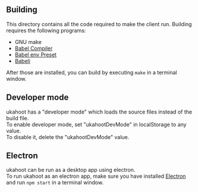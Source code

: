 ## Building
This directory contains all the code required to make the client run.
Building requires the following programs:
- GNU make
- [Babel Compiler](http://babeljs.io/)
- [Babel env Preset](https://github.com/babel/babel-preset-env)
- [Babeli](https://github.com/babel/babili)

After those are installed, you can build by executing `make` in a terminal window.

## Developer mode
ukahoot has a "developer mode" which loads the source files instead of the build file.<br>
To enable developer mode, set "ukahootDevMode" in localStorage to any value.<br>
To disable it, delete the "ukahootDevMode" value.<br>

## Electron
ukahoot can be run as a desktop app using electron.<br>
To run ukahoot as an electron app, make sure you have installed [Electron](https://electron.atom.io/) and run `npm start` in a terminal window.